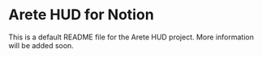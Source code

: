 # Arete HUD for Notion

This is a default README file for the Arete HUD project. More information will be added soon.